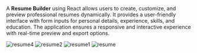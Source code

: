A **Resume Builder** using React allows users to create, customize, and preview professional resumes dynamically. It provides a user-friendly interface with form inputs for personal details, experience, skills, and education. The application ensures a responsive and interactive experience with real-time preview and export options.

![resume4](https://github.com/user-attachments/assets/34c464ea-a90e-4bf8-8676-a13d7df06f5d)
![resume2](https://github.com/user-attachments/assets/ec830f6e-d1e1-4e03-99fc-44d0fad7de5c)
![resume1](https://github.com/user-attachments/assets/639ce7fd-b2b7-4833-b36f-a18a533a5fd8)
![resume](https://github.com/user-attachments/assets/37d481b1-2492-42b9-8f7c-64e9af588f1e)

